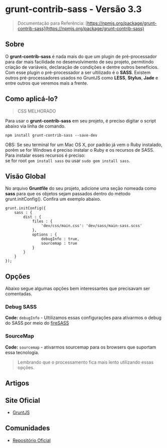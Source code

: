 # grunt-contrib-sass - Versão 3.3

> Documentação para Referência: [https://npmjs.org/package/grunt-contrib-sass](https://npmjs.org/package/grunt-contrib-sass)


## Sobre

O **grunt-contrib-sass** é nada mais do que um plugin de pré-processador para dar mais facilidade no desenvolvimento de seu projeto, permitindo criação de variáveis, declaração de condições e dentre outros benefícios. Com esse plugin o pré-processador a ser ultilizado é o **SASS**. Existem outros pré-processadores usados no GruntJS como **LESS**, **Stylus**, **Jade** e entre outros que veremos mais a frente.


## Como aplicá-lo?

> CSS MELHORADO

Para usar o **grunt-contrib-sass** em seu projeto, é preciso digitar o script abaixo via linha de comando.

`npm install grunt-contrib-sass --save-dev`

OBS: Se seu terminal for um Mac OS X, por padrão já vem o Ruby instalado, porém se for Windows é preciso instalar o Ruby e os recursos de SASS. Para instalar esses recursos é preciso: <br>se for root `gem install sass` ou usar `sudo gem install sass`. 

## Visão Global

No arquivo **Gruntfile** do seu projeto, adicione uma seção nomeada como **sass** para que os objetos sejam passados dentro do método grunt.initConfig(). Confira um exemplo abaixo.


  	grunt.initConfig({
		sass : {
		    dist : {
		        files : {
		            'dev/css/main.css': 'dev/sass/main-sass.scss'
		        },
		        options : {
		            debugInfo : true,
		            sourcemap : true
		        }
		    }
		}
  	});


## Opções

Abaixo segue algumas opções bem interessantes que precisavam ser comentadas.

### Debug SASS

**Code:** `debugInfo` - Ultilizamos essas configurações para ativarmos o debug do SASS por meio do <a href="https://addons.mozilla.org/en-US/firefox/addon/firesass-for-firebug/">fireSASS</a><br>

### SourceMap

**Code:** `sourcemap` - ativarmos sourcemap para os browsers que suportam essa tecnologia. <br/>

> Lembrando que o processamento fica mais lento utilizando essas opções.


## Artigos

## Site Oficial

* [GruntJS](http://gruntjs.com/)

## Comunidades

* [Repositório Oficial](https://www.npmjs.org/package/grunt-contrib-sass)